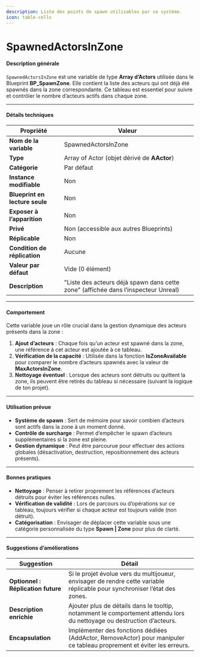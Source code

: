 ```yaml
---
description: Liste des points de spawn utilisables par ce système.
icon: table-cells
---
```


# SpawnedActorsInZone

#### Description générale

`SpawnedActorsInZone` est une variable de type **Array d’Actors** utilisée dans le Blueprint **BP\_SpawnZone**. Elle contient la liste des acteurs qui ont déjà été spawnés dans la zone correspondante. Ce tableau est essentiel pour suivre et contrôler le nombre d’acteurs actifs dans chaque zone.

***

#### Détails techniques

| Propriété                      | Valeur                                                                             |
| ------------------------------ | ---------------------------------------------------------------------------------- |
| **Nom de la variable**         | SpawnedActorsInZone                                                                |
| **Type**                       | Array of Actor (objet dérivé de **AActor**)                                        |
| **Catégorie**                  | Par défaut                                                                         |
| **Instance modifiable**        | Non                                                                                |
| **Blueprint en lecture seule** | Non                                                                                |
| **Exposer à l’apparition**     | Non                                                                                |
| **Privé**                      | Non (accessible aux autres Blueprints)                                             |
| **Réplicable**                 | Non                                                                                |
| **Condition de réplication**   | Aucune                                                                             |
| **Valeur par défaut**          | Vide (0 élément)                                                                   |
| **Description**                | "Liste des acteurs déjà spawn dans cette zone" (affichée dans l’inspecteur Unreal) |

***

#### Comportement

Cette variable joue un rôle crucial dans la gestion dynamique des acteurs présents dans la zone :

1. **Ajout d’acteurs** : Chaque fois qu’un acteur est spawné dans la zone, une référence à cet acteur est ajoutée à ce tableau.
2. **Vérification de la capacité** : Utilisée dans la fonction **IsZoneAvailable** pour comparer le nombre d’acteurs spawnés avec la valeur de **MaxActorsInZone**.
3. **Nettoyage éventuel** : Lorsque des acteurs sont détruits ou quittent la zone, ils peuvent être retirés du tableau si nécessaire (suivant la logique de ton projet).

***

#### Utilisation prévue

* **Système de spawn** : Sert de mémoire pour savoir combien d’acteurs sont actifs dans la zone à un moment donné.
* **Contrôle de surcharge** : Permet d’empêcher le spawn d’acteurs supplémentaires si la zone est pleine.
* **Gestion dynamique** : Peut être parcourue pour effectuer des actions globales (désactivation, destruction, repositionnement des acteurs présents).

***

#### Bonnes pratiques

* **Nettoyage** : Penser à retirer proprement les références d’acteurs détruits pour éviter les références nulles.
* **Vérification de validité** : Lors de parcours ou d’opérations sur ce tableau, toujours vérifier si chaque acteur est toujours valide (non détruit).
* **Catégorisation** : Envisager de déplacer cette variable sous une catégorie personnalisée du type **Spawn | Zone** pour plus de clarté.

***

#### Suggestions d’améliorations

| Suggestion                         | Détail                                                                                                                     |
| ---------------------------------- | -------------------------------------------------------------------------------------------------------------------------- |
| **Optionnel : Réplication future** | Si le projet évolue vers du multijoueur, envisager de rendre cette variable réplicable pour synchroniser l’état des zones. |
| **Description enrichie**           | Ajouter plus de détails dans le tooltip, notamment le comportement attendu lors du nettoyage ou destruction d’acteurs.     |
| **Encapsulation**                  | Implémenter des fonctions dédiées (AddActor, RemoveActor) pour manipuler ce tableau proprement et éviter les erreurs.      |
